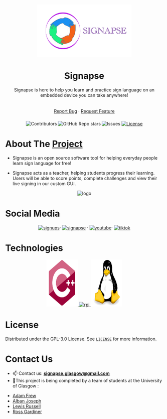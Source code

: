 <!-- PROJECT LOGO -->
<br />
<p align="center">

  
  <img src="images/Signapse.jpg" alt="logo" width="300" div al ign=center />
  <h1 align="center">Signapse</h1>

  <p align="center">
    Signapse is here to help you learn and practice sign language on an embedded device you can take anywhere!
    <br />
    <br />
    <br />
    <a href="https://github.com/albanjoseph/Signapse/issues">Report Bug</a>
    ·
    <a href="https://github.com/albanjoseph/Signapse/issues">Request Feature</a>
  </p>
</p>


<div align="center">



</div>

<h3 align="center"></h3>

<div align="center">
 
![Contributors](https://img.shields.io/github/contributors/albanjoseph/Signapse?style=for-the-badge)
![GitHub Repo stars](https://img.shields.io/github/stars/albanjoseph/Signapse?style=for-the-badge)
![Issues](https://img.shields.io/github/issues-raw/albanjoseph/Signapse?style=for-the-badge)
[![License](https://img.shields.io/github/license/albanjoseph/Signapse?style=for-the-badge)](https://github.com/albanjoseph/Signapse/blob/main/LICENSE)

<!-- CONTACT -->
</div>

# About The [Project](link?)

- Signapse is an open source software tool for helping everyday people learn sign language for free!​

- Signapse acts as a teacher, helping students progress their learning. Users will be able to score points, complete challenges and view their live signing in our custom GUI.

<p align="center"> 
<img src="images/synapseOperation.gif" alt="logo" width="300" div al ign=center /> </p>

# Social Media
<p align="center">
<a href="https://twitter.com/signapsegla" target="blank"><img align="center" src="https://raw.githubusercontent.com/rahuldkjain/github-profile-readme-generator/master/src/images/icons/Social/twitter.svg" alt="signups" height="150" width="100" /></a>·
<a href="https://www.facebook.com/Signapse-125793226671815" target="blank"><img align="center" src="https://raw.githubusercontent.com/rahuldkjain/github-profile-readme-generator/master/src/images/icons/Social/facebook.svg" alt="signapse" height="150" width="100" /></a> ·
<!-- <a href="https://instagram.com/insta" target="blank"><img align="center" src="https://raw.githubusercontent.com/rahuldkjain/github-profile-readme-generator/master/src/images/icons/Social/instagram.svg" alt="insta" height="30" width="40" /></a> -->
<a href="https://www.youtube.com/channel/UCh2uG2pYoSloEU0IFeqDQMA" target="blank"><img align="center" src="https://raw.githubusercontent.com/rahuldkjain/github-profile-readme-generator/master/src/images/icons/Social/youtube.svg" alt="youtube" height="150" width="100"  /></a>·
<a href="https://www.tiktok.com/@signapse.glasgow" target="blank"><img align="center" src="https://upload.wikimedia.org/wikipedia/en/a/a9/TikTok_logo.svg" alt="tiktok" height="150" width="150" /></a>
</p>

# Technologies
<p align="center"> </a> <a href="https://www.w3schools.com/cpp/" target="_blank" rel="noreferrer"> <img src="https://raw.githubusercontent.com/devicons/devicon/master/icons/cplusplus/cplusplus-original.svg" alt="cplusplus" width="100" height="150"/> </a> </a> 
<a href="https://www.raspberrypi.org/" > <img src="https://elinux.org/images/c/cb/Raspberry_Pi_Logo.svg" alt="rpi" width="84" height="105" /> </a> 
<a href="https://www.linux.org/" target="_blank" rel="noreferrer"> <img src="https://raw.githubusercontent.com/devicons/devicon/master/icons/linux/linux-original.svg" alt="linux" width="100" height="150"/> </a> 

<!-- LICENSE -->

# License

Distributed under the GPL-3.0 License. See [`LICENSE`](https://github.com/albanjoseph/Signapse/blob/main/LICENSE) for more information.


# Contact Us
- 📫 Contact us: **signapse.glasgow@gmail.com**
- 🔭This project is being completed by a team of students at the University of Glasgow :

* [Adam Frew](https://github.com/Saweenbarra) 
* [Alban Joseph](https://github.com/albanjoseph)
* [Lewis Russell](https://github.com/charger4241)
* [Ross Gardiner](https://github.com/rossGardiner)